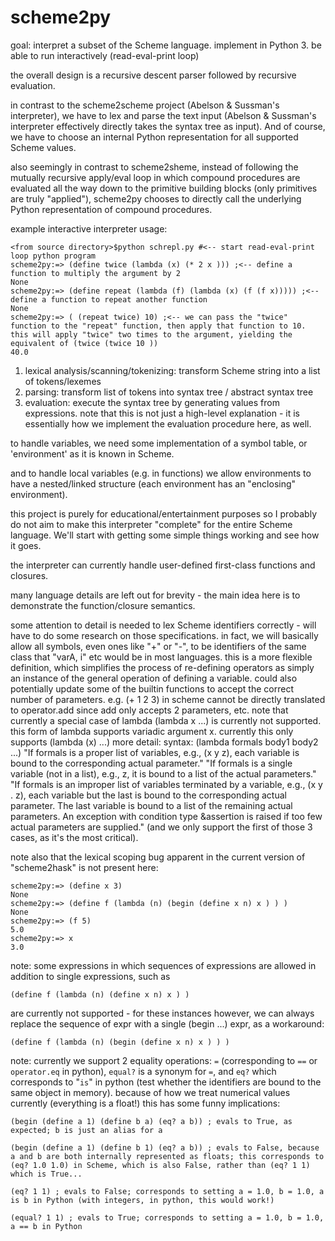 # scheme2py

goal: interpret a subset of the Scheme language.  implement in Python 3.
be able to run interactively (read-eval-print loop)

the overall design is a recursive descent parser followed by recursive evaluation.

in contrast to the scheme2scheme project (Abelson & Sussman's interpreter), we have to lex and parse the text input (Abelson & Sussman's interpreter effectively directly takes the syntax tree as input).  And of course, we have to choose an internal Python representation for all supported Scheme values.

also seemingly in contrast to scheme2sheme, instead of following the mutually recursive apply/eval loop in which compound procedures are evaluated all the way down to the primitive building blocks (only primitives are truly "applied"), scheme2py chooses to directly call the underlying Python representation of compound procedures.

example interactive interpreter usage:
```
<from source directory>$python schrepl.py #<-- start read-eval-print loop python program
scheme2py:=> (define twice (lambda (x) (* 2 x ))) ;<-- define a function to multiply the argument by 2
None
scheme2py:=> (define repeat (lambda (f) (lambda (x) (f (f x))))) ;<-- define a function to repeat another function
None
scheme2py:=> ( (repeat twice) 10) ;<-- we can pass the "twice" function to the "repeat" function, then apply that function to 10.  this will apply "twice" two times to the argument, yielding the equivalent of (twice (twice 10 ))
40.0
```

1. lexical analysis/scanning/tokenizing: transform Scheme string into a list of tokens/lexemes
2. parsing: transform list of tokens into syntax tree / abstract syntax tree
3. evaluation: execute the syntax tree by generating values from expressions.  note that this is not just a high-level explanation - it is essentially how we implement the evaluation procedure here, as well.

to handle variables, we need some implementation of a symbol table, or 'environment' as it is known in Scheme.

and to handle local variables (e.g. in functions) we allow environments to have a nested/linked structure (each environment has an "enclosing" environment).

this project is purely for educational/entertainment purposes so I probably do not aim to make this interpreter "complete" for the entire Scheme language.  We'll start with getting some simple things working and see how it goes.

the interpreter can currently handle user-defined first-class functions and closures.

many language details are left out for brevity - the main idea here is to demonstrate the function/closure semantics.

some attention to detail is needed to lex Scheme identifiers correctly - will have to do some research on those specifications.
in fact, we will basically allow all symbols, even ones like "+" or "-", to be identifiers of the same class that "varA, i" etc would be in most languages.  this is a more flexible definition, which simplifies the process of re-defining operators  as simply an instance of the general operation of defining a variable.
could also potentially update some of the builtin functions to accept the correct number of parameters. e.g. (+ 1 2 3) in scheme cannot be directly translated to operator.add since add only accepts 2 parameters, etc.
note that currently a special case of lambda (lambda x ...) is currently not supported.  this form of lambda supports variadic argument x.  currently this only supports (lambda (x) ...)
more detail: syntax: (lambda formals body1 body2 ...)
"If formals is a proper list of variables, e.g., (x y z), each variable is bound to the corresponding actual parameter."
"If formals is a single variable (not in a list), e.g., z, it is bound to a list of the actual parameters."
"If formals is an improper list of variables terminated by a variable, e.g., (x y . z), each variable but the last is bound to the corresponding actual parameter. The last variable is bound to a list of the remaining actual parameters. An exception with condition type &assertion is raised if too few actual parameters are supplied."
(and we only support the first of those 3 cases, as it's the most critical).

note also that the lexical scoping bug apparent in the current version of "scheme2hask" is not present here:
```
scheme2py:=> (define x 3)
None
scheme2py:=> (define f (lambda (n) (begin (define x n) x ) ) )
None
scheme2py:=> (f 5)
5.0
scheme2py:=> x
3.0
```

note: some expressions in which sequences of expressions are allowed in addition to single expressions, such as 
``` 
(define f (lambda (n) (define x n) x ) )
```
are currently not supported - for these instances however, we can always replace the sequence of expr with a single (begin ...) expr, as a workaround:
```
(define f (lambda (n) (begin (define x n) x ) ) )
```

note: currently we support 2 equality operations: `=` (corresponding to `==` or `operator.eq` in python), `equal?` is a synonym for `=`, and `eq?` which corresponds to "`is`" in python (test whether the identifiers are bound to the same object in memory).  because of how we treat numerical values currently (everything is a float!) this has some funny implications:
```
(begin (define a 1) (define b a) (eq? a b)) ; evals to True, as expected; b is just an alias for a
```
```
(begin (define a 1) (define b 1) (eq? a b)) ; evals to False, because a and b are both internally represented as floats; this corresponds to (eq? 1.0 1.0) in Scheme, which is also False, rather than (eq? 1 1) which is True...
```
```
(eq? 1 1) ; evals to False; corresponds to setting a = 1.0, b = 1.0, a is b in Python (with integers, in python, this would work!)
```
```
(equal? 1 1) ; evals to True; corresponds to setting a = 1.0, b = 1.0, a == b in Python
```
